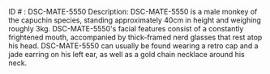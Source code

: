 ID # : DSC-MATE-5550
Description: DSC-MATE-5550 is a male monkey of the capuchin species, standing approximately 40cm in height and weighing roughly 3kg. DSC-MATE-5550's facial features consist of a constantly frightened mouth, accompanied by thick-framed nerd glasses that rest atop his head. DSC-MATE-5550 can usually be found wearing a retro cap and a jade earring on his left ear, as well as a gold chain necklace around his neck.